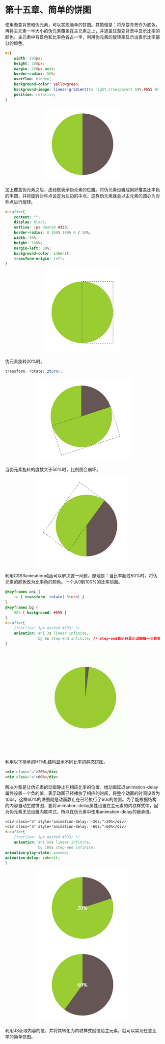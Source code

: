 #  第十五章、简单的饼图
使用渐变背景和伪元素，可以实现简单的饼图。其原理是：将渐变背景作为底色，再将主元素一半大小的伪元素覆盖在主元素之上，并遮盖住渐变背景中显示比率的颜色。主元素中背景色和比率色各占一半，利用伪元素的旋转来显示出表示比率部分的颜色。
```css
#a{
    width: 200px;
    height: 200px;
    margin: 200px auto;
    border-radius: 50%;
    overflow: hidden;
    background-color: yellowgreen;
    background-image: linear-gradient(to right,transparent 50%,#655 0);
    position: relative;
}
```
<div align=center><img src="../../img/css-secret/15/1.png"></div>  

加上覆盖伪元素之后，虚线框表示伪元素的位置。将伪元素设置成刚好覆盖比率色的半圆，并将旋转对称点设定为左边的中点，这样伪元素就会以主元素的圆心为对称点进行旋转。
```css
#a:after{
    content: "";
    display: block;
    outline: 1px dashed #333;
    border-radius: 0 100% 100% 0 / 50%;
    width: 50%;
    height: 100%;
    margin-left: 50%;
    background-color: inherit;
    transform-origin: left;
}
```
<div align=center><img src="../../img/css-secret/15/2.png"></div>  

伪元素旋转20%时。
```css
transform: rotate(.2turn);
```
<div align=center><img src="../../img/css-secret/15/3.png"></div>  

当伪元素旋转的度数大于50%时，比例图会崩坏。
<div align=center><img src="../../img/css-secret/15/4.png"></div>  

利用CSS3animation动画可以解决这一问题，原理是：当比率超过50%时，将伪元素的颜色改为比率色的颜色。一个从0到100%的比率动画。
```css
@keyframes ani {
    to { transform: rotate(.5turn) }
}
@keyframes bg {
    50% { background: #655 }
}
#a:after{
    /*outline: 1px dashed #333; */
    animation: ani 3s linear infinite,
               bg 6s step-end infinite; // step-end表示只显示动画每一步的结束帧，这里即让伪元素的背景色在50%位置时发生突变。
}
```
<div align=center><img src="../../img/css-secret/15/5.gif"></div>  

利用以下简单的HTML结构显示不同比率的静态饼图。
```html
<div class="a">20%</div>
<div class="a">60%</div>
```
解决方案是让伪元素的动画静止在相应比率的位置，给动画延迟animation-delay属性设置一个负的值，表示动画已经播放了相应的时间，将整个动画的时间设置为100s，这样60%的饼图就是动画静止在已经执行了60s的位置。为了能根据结构的内容自动生成饼图，要将animation-delay属性设置在主元素的内联样式中，因为伪元素无法设置内联样式，所以在伪元素中使用animation-delay的继承值。
```css
<div class="a" style="animation-delay: -20s;">20%</div>
<div class="a" style="animation-delay: -60s;">60%</div>
#a:after{
    /*outline: 1px dashed #333; */
    animation: ani 50s linear infinite,
               bg 100s step-end infinite; 
animation-play-state: paused;
animation-delay: inherit;
}
```
<div align=center><img src="../../img/css-secret/15/6.png"></div>  

利用JS获取内容的值，并将其转化为内联样式赋值给主元素，就可以实现任意比率的简单饼图。